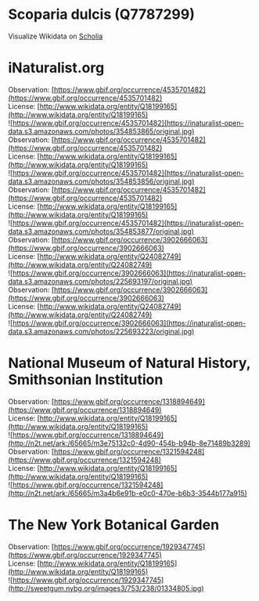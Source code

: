 
Scoparia dulcis (Q7787299)
==========================
  
Visualize Wikidata on [Scholia](https://scholia.toolforge.org/taxon/Q7787299)
# iNaturalist.org
  
Observation: [https://www.gbif.org/occurrence/4535701482](https://www.gbif.org/occurrence/4535701482)  
License: [http://www.wikidata.org/entity/Q18199165](http://www.wikidata.org/entity/Q18199165)  
![https://www.gbif.org/occurrence/4535701482](https://inaturalist-open-data.s3.amazonaws.com/photos/354853865/original.jpg)  
Observation: [https://www.gbif.org/occurrence/4535701482](https://www.gbif.org/occurrence/4535701482)  
License: [http://www.wikidata.org/entity/Q18199165](http://www.wikidata.org/entity/Q18199165)  
![https://www.gbif.org/occurrence/4535701482](https://inaturalist-open-data.s3.amazonaws.com/photos/354853856/original.jpg)  
Observation: [https://www.gbif.org/occurrence/4535701482](https://www.gbif.org/occurrence/4535701482)  
License: [http://www.wikidata.org/entity/Q18199165](http://www.wikidata.org/entity/Q18199165)  
![https://www.gbif.org/occurrence/4535701482](https://inaturalist-open-data.s3.amazonaws.com/photos/354853877/original.jpg)  
Observation: [https://www.gbif.org/occurrence/3902666063](https://www.gbif.org/occurrence/3902666063)  
License: [http://www.wikidata.org/entity/Q24082749](http://www.wikidata.org/entity/Q24082749)  
![https://www.gbif.org/occurrence/3902666063](https://inaturalist-open-data.s3.amazonaws.com/photos/225693197/original.jpg)  
Observation: [https://www.gbif.org/occurrence/3902666063](https://www.gbif.org/occurrence/3902666063)  
License: [http://www.wikidata.org/entity/Q24082749](http://www.wikidata.org/entity/Q24082749)  
![https://www.gbif.org/occurrence/3902666063](https://inaturalist-open-data.s3.amazonaws.com/photos/225693223/original.jpg)
# National Museum of Natural History, Smithsonian Institution
  
Observation: [https://www.gbif.org/occurrence/1318894649](https://www.gbif.org/occurrence/1318894649)  
License: [http://www.wikidata.org/entity/Q18199165](http://www.wikidata.org/entity/Q18199165)  
![https://www.gbif.org/occurrence/1318894649](http://n2t.net/ark:/65665/m3e75132c0-4d90-454b-b94b-8e71489b3289)  
Observation: [https://www.gbif.org/occurrence/1321594248](https://www.gbif.org/occurrence/1321594248)  
License: [http://www.wikidata.org/entity/Q18199165](http://www.wikidata.org/entity/Q18199165)  
![https://www.gbif.org/occurrence/1321594248](http://n2t.net/ark:/65665/m3a4b6e91b-e0c0-470e-b6b3-3544b177a915)
# The New York Botanical Garden
  
Observation: [https://www.gbif.org/occurrence/1929347745](https://www.gbif.org/occurrence/1929347745)  
License: [http://www.wikidata.org/entity/Q18199165](http://www.wikidata.org/entity/Q18199165)  
![https://www.gbif.org/occurrence/1929347745](http://sweetgum.nybg.org/images3/753/238/01334805.jpg)
